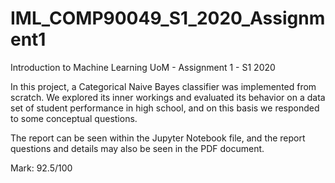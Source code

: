 # IML_COMP90049_S1_2020_Assignment1
Introduction to Machine Learning UoM - Assignment 1 - S1 2020

In this project, a Categorical Naive Bayes classifier was implemented from scratch. We explored its inner workings and evaluated its behavior on a data set of student performance in high school, and on this basis we responded to some conceptual questions.

The report can be seen within the Jupyter Notebook file, and the report questions and details may also be seen in the PDF document.

Mark: 92.5/100
